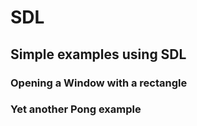 # SDL
 
## Simple examples using SDL

### Opening a Window with a rectangle

### Yet another Pong example

